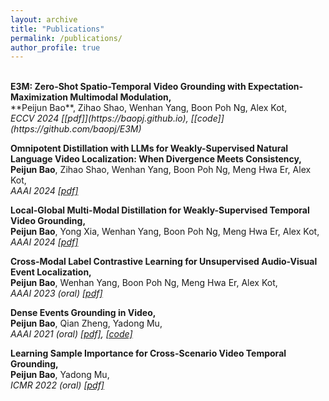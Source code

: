 ```yaml
---
layout: archive
title: "Publications"
permalink: /publications/
author_profile: true
---
```


<!-- 
<i><strong><font size="5" >A</font></strong></i>  
<strong>B</strong>, C  
<i>D</i>,  
[[E]()]   
<br/>
<font size="4" color="gray">F</font>
-->


<br/>
<strong>E3M: Zero-Shot Spatio-Temporal Video Grounding with Expectation-Maximization Multimodal Modulation,</strong> 
<br />
**Peijun Bao**, Zihao Shao, Wenhan Yang, Boon Poh Ng, Alex Kot,<br />
<i>ECCV 2024  [[pdf]](https://baopj.github.io), [[code]](https://github.com/baopj/E3M) 
</i>
<br/>


<strong>Omnipotent Distillation with LLMs for Weakly-Supervised Natural Language Video Localization: When Divergence Meets Consistency,</strong> 
<br />
**Peijun Bao**, Zihao Shao, Wenhan Yang, Boon Poh Ng, Meng Hwa Er, Alex Kot,
<br />
<i>AAAI 2024  [[pdf]](https://baopj.github.io/files/OmniD_AAAI2024.pdf) 
</i>
<br/>

<strong> Local-Global Multi-Modal Distillation for Weakly-Supervised Temporal Video Grounding, </strong>
<br />
**Peijun Bao**, Yong Xia, Wenhan Yang, Boon Poh Ng, Meng Hwa Er, Alex Kot, 
<br />
<i>AAAI 2024 [[pdf]](https://baopj.github.io/files/MMDist_AAAI2024.pdf)
</i>
<br />

<strong> Cross-Modal Label Contrastive Learning for Unsupervised Audio-Visual Event Localization, </strong>
<br />
**Peijun Bao**, Wenhan Yang, Boon Poh Ng, Meng Hwa Er, Alex Kot,
<br />
<i> AAAI 2023 (oral) [[pdf]](https://ojs.aaai.org/index.php/AAAI/article/view/25093)
</i>
<br />

<strong>Dense Events Grounding in Video, </strong> 
<br/>
<strong>Peijun Bao</strong>, Qian Zheng, Yadong Mu,
<br/>
<i>AAAI 2021 (oral)
[[pdf]](https://baopj.github.io/files/PeijunBao_AAAI21_DenseEventsGrounding.pdf), [[code]](https://github.com/baopj/DenseEventsGrounding)
</i>
<br/>

<strong>Learning Sample Importance for Cross-Scenario Video Temporal Grounding,</strong> <br />
<strong>Peijun Bao</strong>, Yadong Mu,
<br />
<i>ICMR 2022 (oral) [[pdf]](https://arxiv.org/pdf/2201.02848.pdf)
</i>
<br />
